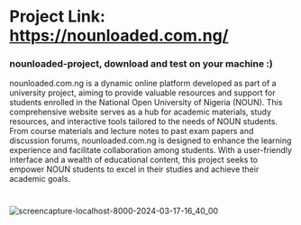 # Project Link: https://nounloaded.com.ng/

### nounloaded-project, download and test on your machine :)


nounloaded.com.ng is a dynamic online platform developed as part of a university project, aiming to provide valuable resources and support for students enrolled in the National Open University of Nigeria (NOUN). This comprehensive website serves as a hub for academic materials, study resources, and interactive tools tailored to the needs of NOUN students. From course materials and lecture notes to past exam papers and discussion forums, nounloaded.com.ng is designed to enhance the learning experience and facilitate collaboration among students. With a user-friendly interface and a wealth of educational content, this project seeks to empower NOUN students to excel in their studies and achieve their academic goals.

#

![screencapture-localhost-8000-2024-03-17-16_40_00](https://github.com/Muhammad-ijazCRT/nounloaded-project/assets/75518471/b088c26f-097e-4d3e-8648-4b8b5e582db3)
